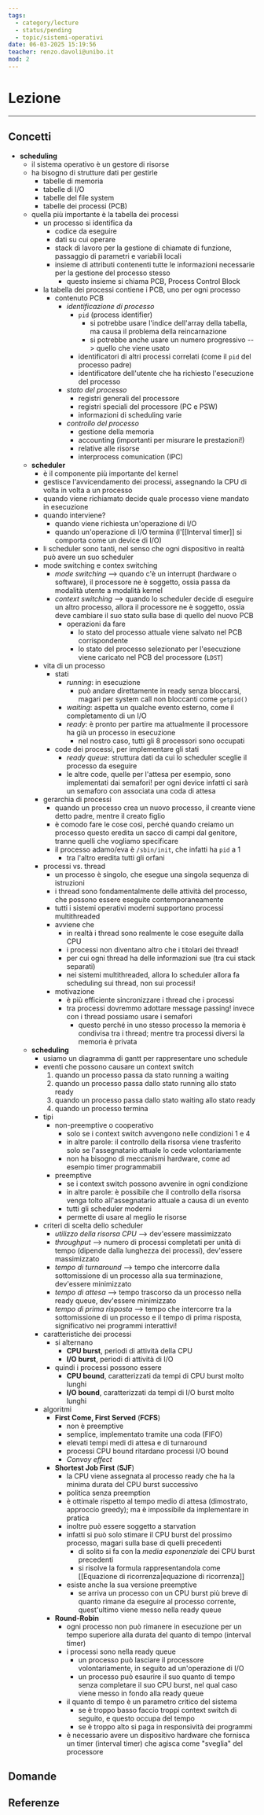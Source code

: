 ```yaml
---
tags:
  - category/lecture
  - status/pending
  - topic/sistemi-operativi
date: 06-03-2025 15:19:56
teacher: renzo.davoli@unibo.it
mod: 2
---
```

# Lezione
---
## Concetti
- **scheduling**
	- il sistema operativo è un gestore di risorse
	- ha bisogno di strutture dati per gestirle
		- tabelle di memoria
		- tabelle di I/O
		- tabelle del file system
		- tabelle dei processi (PCB)
	- quella più importante è la tabella dei processi
		- un processo si identifica da
			- codice da eseguire
			- dati su cui operare
			- stack di lavoro per la gestione di chiamate di funzione, passaggio di parametri e variabili locali
			- insieme di attributi contenenti tutte le informazioni necessarie per la gestione del processo stesso
				- questo insieme si chiama PCB, Process Control Block
		- la tabella dei processi contiene i PCB, uno per ogni processo
			- contenuto PCB
				- _identificazione di processo_
					- `pid` (process identifier)
						- si potrebbe usare l'indice dell'array della tabella, ma causa il problema della reincarnazione
						- si potrebbe anche usare un numero progressivo --> quello che viene usato
					- identificatori di altri processi correlati (come il `pid` del processo padre)
					- identificatore dell'utente che ha richiesto l'esecuzione del processo
				- _stato del processo_
					- registri generali del processore
					- registri speciali del processore (PC e PSW)
					- informazioni di scheduling varie
				- _controllo del processo_
					- gestione della memoria
					- accounting (importanti per misurare le prestazioni!)
					- relative alle risorse
					- interprocess comunication (IPC)
	- **scheduler**
		- è il componente più importante del kernel
		- gestisce l'avvicendamento dei processi, assegnando la CPU di volta in volta a un processo
		- quando viene richiamato decide quale processo viene mandato in esecuzione
		- quando interviene?
			- quando viene richiesta un'operazione di I/O
			- quando un'operazione di I/O termina (l'[[Interval timer]] si comporta come un device di I/O)
		- li scheduler sono tanti, nel senso che ogni dispositivo in realtà può avere un suo scheduler
		- mode switching e contex switching
			- _mode switching_ --> quando c'è un interrupt (hardware o software), il processore ne è soggetto, ossia passa da modalità utente a modalità kernel
			- _context switching_ --> quando lo scheduler decide di eseguire un altro processo, allora il processore ne è soggetto, ossia deve cambiare il suo stato sulla base di quello del nuovo PCB
				- operazioni da fare
					- lo stato del processo attuale viene salvato nel PCB corrispondente
					- lo stato del processo selezionato per l'esecuzione viene caricato nel PCB del processore (`LDST`)
		- vita di un processo
			- stati
				- _running_: in esecuzione
					- può andare direttamente in ready senza bloccarsi, magari per system call non bloccanti come `getpid()`
				- _waiting_: aspetta un qualche evento esterno, come il completamento di un I/O
				- _ready_: è pronto per partire ma attualmente il processore ha già un processo in esecuzione
					- nel nostro caso, tutti gli 8 processori sono occupati
			- code dei processi, per implementare gli stati
				- _ready queue_: struttura dati da cui lo scheduler sceglie il processo da eseguire
				- le altre code, quelle per l'attesa per esempio, sono implementati dai semafori! per ogni device infatti ci sarà un semaforo con associata una coda di attesa
		- gerarchia di processi
			- quando un processo crea un nuovo processo, il creante viene detto padre, mentre il creato figlio
			- è comodo fare le cose così, perché quando creiamo un processo questo eredita un sacco di campi dal genitore, tranne quelli che vogliamo specificare
			- il processo adamo/eva è `/sbin/init`, che infatti ha `pid` a 1
				- tra l'altro eredita tutti gli orfani
		- processi vs. thread
			- un processo è singolo, che esegue una singola sequenza di istruzioni
			- i thread sono fondamentalmente delle attività del processo, che possono essere eseguite contemporaneamente
			- tutti i sistemi operativi moderni supportano processi multithreaded
			- avviene che
				- in realtà i thread sono realmente le cose eseguite dalla CPU
				- i processi non diventano altro che i titolari dei thread!
				- per cui ogni thread ha delle informazioni sue (tra cui stack separati)
				- nei sistemi multithreaded, allora lo scheduler allora fa scheduling sui thread, non sui processi!
			- motivazione
				- è più efficiente sincronizzare i thread che i processi
				- tra processi dovremmo adottare message passing! invece con i thread possiamo usare i semafori
					- questo perché in uno stesso processo la memoria è condivisa tra i thread; mentre tra processi diversi la memoria è privata
	- **scheduling**
		- usiamo un diagramma di gantt per rappresentare uno schedule
		- eventi che possono causare un context switch
			1. quando un processo passa da stato running a waiting
			2. quando un processo passa dallo stato running allo stato ready
			3. quando un processo passa dallo stato waiting allo stato ready
			4. quando un processo termina
		- tipi
			- non-preemptive o cooperativo
				- solo se i context switch avvengono nelle condizioni 1 e 4
				- in altre parole: il controllo della risorsa viene trasferito solo se l'assegnatario attuale lo cede volontariamente
				- non ha bisogno di meccanismi hardware, come ad esempio timer programmabili
			- preemptive
				- se i context switch possono avvenire in ogni condizione
				- in altre parole: è possibile che il controllo della risorsa venga tolto all'assegnatario attuale a causa di un evento
				- tutti gli scheduler moderni
				- permette di usare al meglio le risorse
		- criteri di scelta dello scheduler
			- _utilizzo della risorsa CPU_ --> dev'essere massimizzato
			- _throughput_ --> numero di processi completati per unità di tempo (dipende dalla lunghezza dei processi), dev'essere massimizzato
			- _tempo di turnaround_ --> tempo che intercorre dalla sottomissione di un processo alla sua terminazione, dev'essere minimizzato
			- _tempo di attesa_ --> tempo trascorso da un processo nella ready queue, dev'essere minimizzato
			- _tempo di prima risposta_ --> tempo che intercorre tra la sottomissione di un processo e il tempo di prima risposta, significativo nei programmi interattivi!
		- caratteristiche dei processi
			- si alternano
				- **CPU burst**, periodi di attività della CPU
				- **I/O burst**, periodi di attività di I/O
			- quindi i processi possono essere
				- **CPU bound**, caratterizzati da tempi di CPU burst molto lunghi
				- **I/O bound**, caratterizzati da tempi di I/O burst molto lunghi
		- algoritmi
			- **First Come, First Served** (**FCFS**)
				- non è preemptive
				- semplice, implementato tramite una coda (FIFO)
				- elevati tempi medi di attesa e di turnaround
				- processi CPU bound ritardano processi I/O bound
				- _Convoy effect_
			- **Shortest Job First** (**SJF**)
				- la CPU viene assegnata al processo ready che ha la minima durata del CPU burst successivo
				- politica senza preemption
				- è ottimale rispetto al tempo medio di attesa (dimostrato, approccio greedy); ma è impossibile da implementare in pratica
				- inoltre può essere soggetto a starvation
				- infatti si può solo stimare il CPU burst del prossimo processo, magari sulla base di quelli precedenti
					- di solito si fa con la _media esponenziale_ dei CPU burst precedenti
					- si risolve la formula rappresentandola come [[Equazione di ricorrenza|equazione di ricorrenza]]
				- esiste anche la sua versione preemptive
					- se arriva un processo con un CPU burst più breve di quanto rimane da eseguire al processo corrente, quest'ultimo viene messo nella ready queue
			- **Round-Robin**
				- ogni processo non può rimanere in esecuzione per un tempo superiore alla durata del quanto di tempo (interval timer)
				- i processi sono nella ready queue
					- un processo può lasciare il processore volontariamente, in seguito ad un'operazione di I/O
					- un processo può esaurire il suo quanto di tempo senza completare il suo CPU burst, nel qual caso viene messo in fondo alla ready queue
				- il quanto di tempo è un parametro critico del sistema
					- se è troppo basso faccio troppi context switch di seguito, e questo occupa del tempo
					- se è troppo alto si paga in responsività dei programmi
				- è necessario avere un dispositivo hardware che fornisca un timer (interval timer) che agisca come "sveglia" del processore

## Domande

## Referenze
